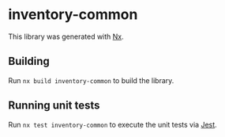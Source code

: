 # inventory-common

This library was generated with [Nx](https://nx.dev).

## Building

Run `nx build inventory-common` to build the library.

## Running unit tests

Run `nx test inventory-common` to execute the unit tests via [Jest](https://jestjs.io).
